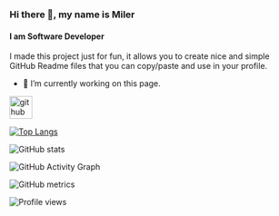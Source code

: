 ### Hi there 👋, my name is Miler
#### I am Software Developer

I made this project just for fun, it allows you to create nice and simple GitHub Readme files that you can copy/paste and use in your profile.

- 🔭 I’m currently working on this page. 


[<img src='https://cdn.jsdelivr.net/npm/simple-icons@3.0.1/icons/github.svg' alt='github' height='40'>](https://github.com/Miler1)  

[![Top Langs](https://github-readme-stats.vercel.app/api/top-langs/?username=Miler1)](https://github.com/anuraghazra/github-readme-stats)

![GitHub stats](https://github-readme-stats.vercel.app/api?username=Miler1&show_icons=true&count_private=true)  

![GitHub Activity Graph](https://activity-graph.herokuapp.com/graph?username=Miler1)  

![GitHub metrics](https://metrics.lecoq.io/Miler1)  

![Profile views](https://gpvc.arturio.dev/Miler1)  

